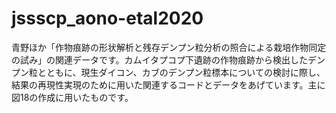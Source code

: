 # jssscp_aono-etal2020
青野ほか「作物痕跡の形状解析と残存デンプン粒分析の照合による栽培作物同定の試み」の関連データです。カムイタプコプ下遺跡の作物痕跡から検出したデンプン粒とともに、現生ダイコン、カブのデンプン粒標本についての検討に際し、結果の再現性実現のために用いた関連するコードとデータをあげています。主に図18の作成に用いたものです。

